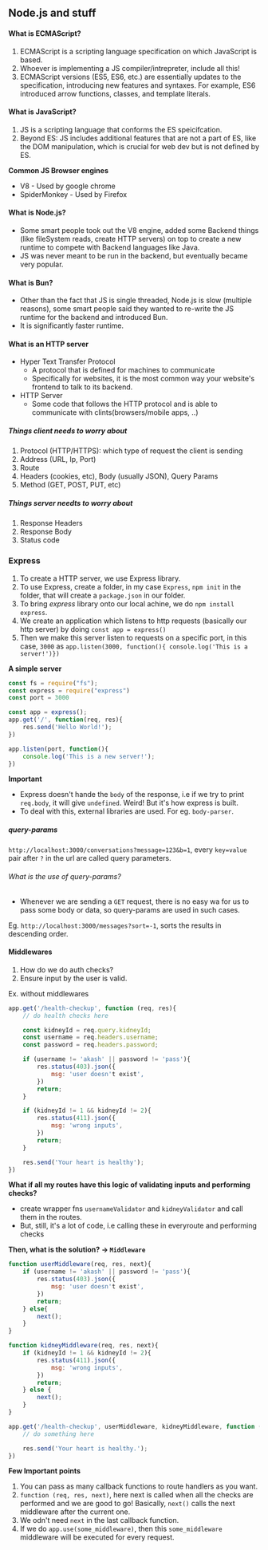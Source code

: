 ## Node.js and stuff

#### What is ECMAScript?
1. ECMAScript is a scripting language specification on which JavaScript is based.
2. Whoever is implementing a JS compiler/intrepreter, include all this!
3. ECMAScript versions (ES5, ES6, etc.) are essentially updates to the specification, introducing new features and syntaxes. For example, ES6 introduced arrow functions, classes, and template literals.

#### What is JavaScript?
1. JS is a scripting language that conforms the ES speicifcation.
2. Beyond ES: JS includes additional features that are not a part of ES, like the DOM manipulation, which is crucial for web dev but is not defined by ES.
   
**Common JS Browser engines**
- V8 - Used by google chrome
- SpiderMonkey - Used by Firefox
  
#### What is Node.js?
- Some smart people took out the V8 engine, added some Backend things (like fileSystem reads, create HTTP servers) on top to create a new runtime to compete with Backend languages like Java.
- JS was never meant to be run in the backend, but eventually became very popular.
  
#### What is Bun?
- Other than the fact that JS is single threaded, Node.js is slow (multiple reasons), some smart people said they wanted to re-write the JS runtime for the backend and introduced Bun.
- It is significantly faster runtime.

#### What is an HTTP server
- Hyper Text Transfer Protocol
    - A protocol that is defined for machines to communicate
    - Specifically for websites, it is the most common way your website's frontend to talk to its backend.
- HTTP Server
  - Some code that follows the HTTP protocol and is able to communicate with clints(browsers/mobile apps, ..)

##### Things client needs to worry about
1. Protocol (HTTP/HTTPS): which type of request the client is sending
2. Address (URL, Ip, Port)
3. Route
4. Headers (cookies, etc), Body (usually JSON), Query Params
5. Method (GET, POST, PUT, etc)
   
##### Things server needts to worry about
1. Response Headers
2. Response Body
3. Status code


### Express
1. To create a HTTP server, we use Express library.
2. To use Express, create a folder, in my case `Express`, `npm init` in the folder, that will create a `package.json` in our folder.
3. To bring *express* library onto our local achine, we do `npm install express`.
4. We create an application which listens to http requests (basically our http server) by doing `const app = express()`
5. Then we make this server listen to requests on a specific port, in this case, `3000` as `app.listen(3000, function(){ console.log('This is a server!')})`

**A simple server**
```javascript
const fs = require("fs");
const express = require("express")
const port = 3000

const app = express();
app.get('/', function(req, res){
    res.send('Hello World!');
})

app.listen(port, function(){
    console.log('This is a new server!');
})
```

**Important**
- Express doesn't hande the `body` of the response, i.e if we try to print `req.body`, it will give `undefined`. Weird! But it's how express is built.
- To deal with this, external libraries are used. For eg. `body-parser`.


##### query-params
`http://localhost:3000/conversations?message=123&b=1`, every `key=value` pair after `?` in the url are called query parameters.

###### What is the use of query-params?
- Whenever we are sending a `GET` request, there is no easy wa for us to pass some body or data, so query-params are used in such cases.

Eg. `http://localhost:3000/messages?sort=-1`, sorts the results in descending order.

#### Middlewares

1. How do we do auth checks?
2. Ensure input by the user is valid.

Ex. without middlewares

```javascript
app.get('/health-checkup', function (req, res){
    // do health checks here

    const kidneyId = req.query.kidneyId;
    const username = req.headers.username;
    const password = req.headers.password;

    if (username != 'akash' || password != 'pass'){
        res.status(403).json({
            msg: 'user doesn't exist',
        })
        return;
    }

    if (kidneyId != 1 && kidneyId != 2){
        res.status(411).json({
            msg: 'wrong inputs',
        })
        return;
    }

    res.send('Your heart is healthy');
})
```

**What if all my routes have this logic of validating inputs and performing checks?**

- create wrapper fns `usernameValidator` and `kidneyValidator` and call them in the routes.
- But, still, it's a lot of code, i.e calling these in everyroute and performing checks

**Then, what is the solution? -> `Middleware`**

```javascript
function userMiddleware(req, res, next){
    if (username != 'akash' || password != 'pass'){
        res.status(403).json({
            msg: 'user doesn't exist',
        })
        return;
    } else{
        next();
    }
}

function kidneyMiddleware(req, res, next){
    if (kidneyId != 1 && kidneyId != 2){
        res.status(411).json({
            msg: 'wrong inputs',
        })
        return;
    } else {
        next();
    }
}

app.get('/health-checkup', userMiddleware, kidneyMiddleware, function (req, res){
    // do something here

    res.send('Your heart is healthy.');
})
```

**Few Important points**
1. You can pass as many callback functions to route handlers as you want.
2. `function (req, res, next)`, here next is called when all the checks are performed and we are good to go! Basically, `next()` calls the next middleware after the current one.
3. We odn't need `next` in the last callback function.
4. If we do `app.use(some_middleware)`, then this `some_middleware` middleware will be executed for every request.

